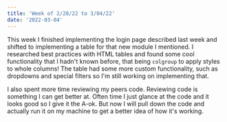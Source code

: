 ```yaml
---
title: 'Week of 2/28/22 to 3/04/22'
date: '2022-03-04'
---
```


This week I finished implementing the login page described last week and shifted to implementing a table for that new module I mentioned. I researched best practices with HTML tables and found some cool functionality that I hadn't known before, that being `colgroup` to apply styles to whole columns! The table had some more custom functionality, such as dropdowns and special filters so I'm still working on implementing that. 

I also spent more time reviewing my peers code. Reviewing code is something I can get better at. Often time I just glance at the code and it looks good so I give it the A-ok. But now I will pull down the code and actually run it on my machine to get a better idea of how it's working. 